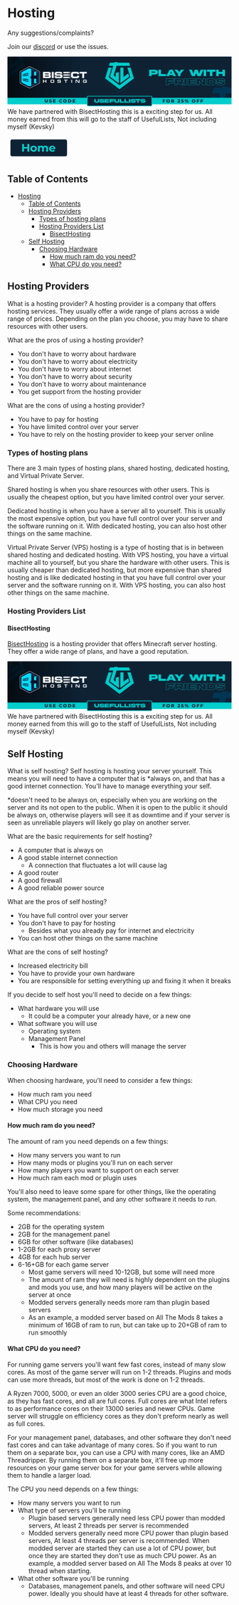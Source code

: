 # Hosting

Any suggestions/complaints?

Join our [discord](https://discord.gg/8nzHYhVUQS) or use the issues.

[![Bisect Hosting Image](https://raw.githubusercontent.com/theusefullists/assets/main/images/promo.png)](https://bisecthosting.com/UsefulLists)
We have partnered with BisectHosting this is a exciting step for us. All money earned from this will go to the staff of UsefulLists, Not including myself (Kevsky)

[![Home](https://raw.githubusercontent.com/TheUsefulLists/assets/main/Images/Buttons/Small/Home.png)](/README.md)

## Table of Contents
- [Hosting](#hosting)
  - [Table of Contents](#table-of-contents)
  - [Hosting Providers](#hosting-providers)
    - [Types of hosting plans](#types-of-hosting-plans)
    - [Hosting Providers List](#hosting-providers-list)
      - [BisectHosting](#bisecthosting)
  - [Self Hosting](#self-hosting)
    - [Choosing Hardware](#choosing-hardware)
      - [How much ram do you need?](#how-much-ram-do-you-need)
      - [What CPU do you need?](#what-cpu-do-you-need)

## Hosting Providers

What is a hosting provider? A hosting provider is a company that offers hosting services. They usually offer a wide range of plans across a wide range of prices. Depending on the plan you choose, you may have to share resources with other users.

What are the pros of using a hosting provider?
- You don't have to worry about hardware
- You don't have to worry about electricity
- You don't have to worry about internet
- You don't have to worry about security
- You don't have to worry about maintenance
- You get support from the hosting provider

What are the cons of using a hosting provider?
- You have to pay for hosting
- You have limited control over your server
- You have to rely on the hosting provider to keep your server online

### Types of hosting plans

There are 3 main types of hosting plans, shared hosting, dedicated hosting, and Virtual Private Server.

Shared hosting is when you share resources with other users. This is usually the cheapest option, but you have limited control over your server.

Dedicated hosting is when you have a server all to yourself. This is usually the most expensive option, but you have full control over your server and the software running on it. With dedicated hosting, you can also host other things on the same machine.

Virtual Private Server (VPS) hosting is a type of hosting that is in between shared hosting and dedicated hosting. With VPS hosting, you have a virtual machine all to yourself, but you share the hardware with other users. This is usually cheaper than dedicated hosting, but more expensive than shared hosting and is like dedicated hosting in that you have full control over your server and the software running on it. With VPS hosting, you can also host other things on the same machine.

### Hosting Providers List


#### BisectHosting

[BisectHosting](https://bisecthosting.com/UsefulLists) is a hosting provider that offers Minecraft server hosting. They offer a wide range of plans, and have a good reputation.

[![Bisect Hosting Image](https://raw.githubusercontent.com/TheUsefulLists/assets/main/Images/Promo.png)](https://bisecthosting.com/UsefulLists)
We have partnered with BisectHosting this is a exciting step for us. All money earned from this will go to the staff of UsefulLists, Not including myself (Kevsky)

## Self Hosting

What is self hosting? Self hosting is hosting your server yourself. This means you will need to have a computer that is *always on, and that has a good internet connection. You'll have to manage everything your self.

*doesn't need to be always on, especially when you are working on the server and its not open to the public. When it is open to the public it should be always on, otherwise players will see it as downtime and if your server is seen as unreliable players will likely go play on another server.

What are the basic requirements for self hosting?
- A computer that is always on
- A good stable internet connection
  - A connection that fluctuates a lot will cause lag
- A good router
- A good firewall
- A good reliable power source

What are the pros of self hosting?
- You have full control over your server
- You don't have to pay for hosting
  - Besides what you already pay for internet and electricity
- You can host other things on the same machine

What are the cons of self hosting?
- Increased electricity bill
- You have to provide your own hardware
- You are responsible for setting everything up and fixing it when it breaks

If you decide to self host you'll need to decide on a few things:
- What hardware you will use
  - It could be a computer your already have, or a new one
- What software you will use
  - Operating system
  - Management Panel
    - This is how you and others will manage the server

### Choosing Hardware

When choosing hardware, you'll need to consider a few things:
- How much ram you need
- What CPU you need
- How much storage you need

#### How much ram do you need?

The amount of ram you need depends on a few things:
- How many servers you want to run
- How many mods or plugins you'll run on each server
- How many players you want to support on each server
- How much ram each mod or plugin uses

You'll also need to leave some spare for other things, like the operating system, the management panel, and any other software it needs to run.

Some recommendations:
- 2GB for the operating system
- 2GB for the management panel
- 6GB for other software (like databases)
- 1-2GB for each proxy server
- 4GB for each hub server
- 6-16+GB for each game server
  - Most game servers will need 10-12GB, but some will need more
  - The amount of ram they will need is highly dependent on the plugins and mods you use, and how many players will be active on the server at once
  - Modded servers generally needs more ram than plugin based servers
  - As an example, a modded server based on All The Mods 8 takes a minimum of 16GB of ram to run, but can take up to 20+GB of ram to run smoothly

#### What CPU do you need?

For running game servers you'll want few fast cores, instead of many slow cores. As most of the game server will run on 1-2 threads. Plugins and mods can use more threads, but most of the work is done on 1-2 threads.

A Ryzen 7000, 5000, or even an older 3000 series CPU are a good choice, as they has fast cores, and all are full cores. Full cores are what Intel refers to as performance cores on their 13000 series and newer CPUs. Game server will struggle on efficiency cores as they don't preform nearly as well as full cores.

For your management panel, databases, and other software they don't need fast cores and can take advantage of many cores. So if you want to run them on a separate box, you can use a CPU with many cores, like an AMD Threadripper. By running them on a separate box, it'll free up more resources on your game server box for your game servers while allowing them to handle a larger load.

The CPU you need depends on a few things:
- How many servers you want to run
- What type of servers you'll be running
  - Plugin based servers generally need less CPU power than modded servers, At least 2 threads per server is recommended
  - Modded servers generally need more CPU power than plugin based servers, At least 4 threads per server is recommended. When modded server are started they can use a lot of CPU power, but once they are started they don't use as much CPU power. As an example, a modded server based on All The Mods 8 peaks at over 10 thread when starting.
- What other software you'll be running
  - Databases, management panels, and other software will need CPU power. Ideally you should have at least 4 threads for other software.

